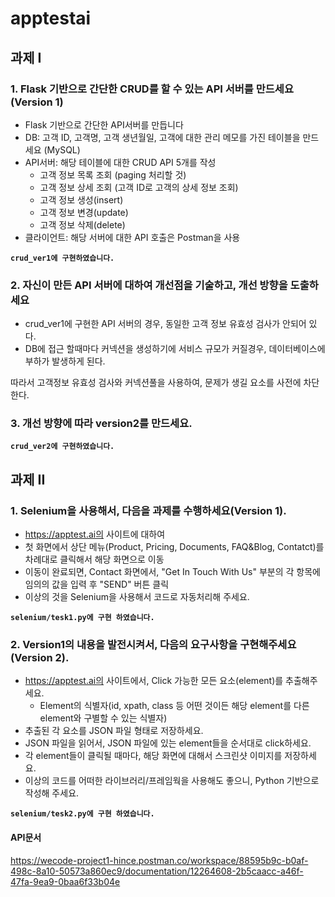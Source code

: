 # apptestai
## 과제 I
### 1. Flask 기반으로 간단한 CRUD를 할 수 있는 API 서버를 만드세요(Version 1)
- Flask 기반으로 간단한 API서버를 만듭니다
- DB: 고객 ID, 고객명, 고객 생년월일, 고객에 대한 관리 메모를 가진 테이블을 만드세요 (MySQL)
- API서버: 해당 테이블에 대한 CRUD API 5개를 작성
    - 고객 정보 목록 조회 (paging 처리할 것)
    - 고객 정보 상세 조회 (고객 ID로 고객의 상세 정보 조회)
    - 고객 정보 생성(insert)
    - 고객 정보 변경(update)
    - 고객 정보 삭제(delete)
- 클라이언트: 해당 서버에 대한 API 호출은 Postman을 사용

**`crud_ver1에 구현하였습니다.`**

### 2. 자신이 만든 API 서버에 대하여 개선점을 기술하고, 개선 방향을 도출하세요
* crud_ver1에 구현한 API 서버의 경우, 동일한 고객 정보 유효성 검사가 안되어 있다.
* DB에 접근 할때마다 커넥션을 생성하기에 서비스 규모가 커질경우, 데이터베이스에 부하가 발생하게 된다.

따라서 고객정보 유효성 검사와 커넥션풀을 사용하여, 문제가 생길 요소를 사전에 차단한다.

### 3. 개선 방향에 따라 version2를 만드세요.
**`crud_ver2에 구현하였습니다.`**

## 과제 II
### 1. Selenium을 사용해서, 다음을 과제를 수행하세요(Version 1).
- https://apptest.ai의 사이트에 대하여
- 첫 화면에서 상단 메뉴(Product, Pricing, Documents, FAQ&Blog, Contatct)를 차례대로 클릭해서 해당 화면으로 이동
- 이동이 완료되면, Contact 화면에서, "Get In Touch With Us" 부분의 각 항목에 임의의 값을 입력 후 "SEND" 버튼 클릭
- 이상의 것을 Selenium을 사용해서 코드로 자동처리해 주세요.

**`selenium/tesk1.py에 구현 하였습니다.`**

### 2. Version1의 내용을 발전시켜서, 다음의 요구사항을 구현해주세요(Version 2).
- https://apptest.ai의 사이트에서, Click 가능한 모든 요소(element)를 추출해주세요.
  - Element의 식별자(id, xpath, class 등 어떤 것이든 해당 element를 다른 element와 구별할 수 있는 식별자)
- 추출된 각 요소를 JSON 파일 형태로 저장하세요.
- JSON 파일을 읽어서, JSON 파일에 있는 element들을 순서대로 click하세요.
- 각 element들이 클릭될 때마다, 해당 화면에 대해서 스크린샷 이미지를 저장하세요.
- 이상의 코드를 어떠한 라이브러리/프레임웍을 사용해도 좋으니, Python 기반으로 작성해 주세요.

**`selenium/tesk2.py에 구현 하였습니다.`**
#### API문서
https://wecode-project1-hince.postman.co/workspace/88595b9c-b0af-498c-8a10-50573a860ec9/documentation/12264608-2b5caacc-a46f-47fa-9ea9-0baa6f33b04e
